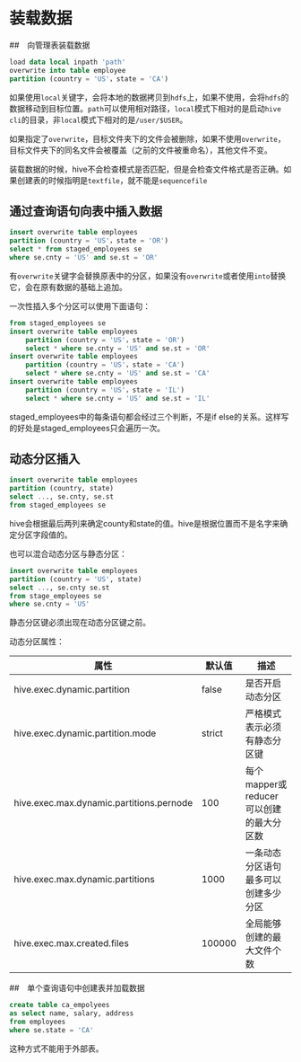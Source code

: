 # 装载数据

##　向管理表装载数据

```sql
load data local inpath 'path'
overwrite into table employee
partition (country = 'US'，state = 'CA')
```

如果使用`local`关键字，会将本地的数据拷贝到`hdfs`上，如果不使用，会将`hdfs`的数据移动到目标位置。`path`可以使用相对路径，`local`模式下相对的是启动`hive cli`的目录，非`local`模式下相对的是`/user/$USER`。

如果指定了`overwrite`，目标文件夹下的文件会被删除，如果不使用`overwrite`，目标文件夹下的同名文件会被覆盖（之前的文件被重命名），其他文件不变。

装载数据的时候，hive不会检查模式是否匹配，但是会检查文件格式是否正确。如果创建表的时候指明是`textfile`，就不能是`sequencefile`

## 通过查询语句向表中插入数据

```sql
insert overwrite table employees
partition (country = 'US'，state = 'OR')
select * from staged_employees se
where se.cnty = 'US' and se.st = 'OR'
```

有`overwrite`关键字会替换原表中的分区，如果没有`overwrite`或者使用`into`替换它，会在原有数据的基础上追加。

一次性插入多个分区可以使用下面语句：

```sql
from staged_employees se
insert overwrite table employees
	partition (country = 'US'，state = 'OR')
	select * where se.cnty = 'US' and se.st = 'OR'
insert overwrite table employees
	partition (country = 'US'，state = 'CA')
	select * where se.cnty = 'US' and se.st = 'CA'
insert overwrite table employees
	partition (country = 'US'，state = 'IL')
	select * where se.cnty = 'US' and se.st = 'IL'
```

staged_employees中的每条语句都会经过三个判断，不是if else的关系。这样写的好处是staged_employees只会遍历一次。

## 动态分区插入

```sql
insert overwrite table employees
partition (country, state)
select ..., se.cnty, se.st
from staged_employees se
```

hive会根据最后两列来确定county和state的值。hive是根据位置而不是名字来确定分区字段值的。

也可以混合动态分区与静态分区：

```sql
insert overwrite table employees
partition (country = 'US', state)
select ..., se.cnty se.st
from stage_employees se
where se.cnty = 'US'
```

静态分区键必须出现在动态分区键之前。

动态分区属性：

| 属性                                     | 默认值 | 描述                                    |
| ---------------------------------------- | ------ | --------------------------------------- |
| hive.exec.dynamic.partition              | false  | 是否开启动态分区                        |
| hive.exec.dynamic.partition.mode         | strict | 严格模式表示必须有静态分区键            |
| hive.exec.max.dynamic.partitions.pernode | 100    | 每个mapper或reducer可以创建的最大分区数 |
| hive.exec.max.dynamic.partitions         | 1000   | 一条动态分区语句最多可以创建多少分区    |
| hive.exec.max.created.files              | 100000 | 全局能够创建的最大文件个数              |

##　单个查询语句中创建表并加载数据

```sql
create table ca_empolyees
as select name, salary, address
from employees
where se.state = 'CA'
```

这种方式不能用于外部表。